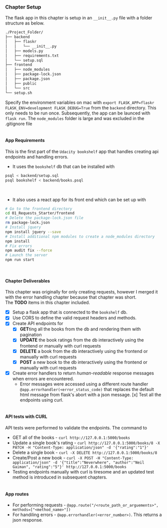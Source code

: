 ### Chapter Setup
The flask app in this chapter is setup in an `__init__.py` file with a folder structure as below.
```bash
./Project_Folder/
├── backend
│   ├── flaskr
│   │   └── __init__.py
│   ├── models.py
│   ├── requirements.txt
│   └── setup.sql
├── frontend
│   ├── node_modules
│   ├── package-lock.json
│   ├── package.json
│   ├── public
│   └── src
└── setup.sh
```
Specify the environment variables on mac with `export FLASK_APP=flaskr FLASK_ENV=development FLASK_DEBUG=True` from the `backend` directory. This only needs to be run once. Subsequently, the app can be launced with `flask run`. The `node_modules` folder is large and was excluded in the .gitignore file <br><br>

#### App Requirements
This is the first part of the `Udacity bookshelf` app that handles creating api endpoints and handling errors. 
- It uses the `bookshelf` db that can be installed with 
```bash
psql < backend/setup.sql
psql bookshelf < backend/books.psql
```
<br>

- It also uses a react app for its front end which can be set up with 
```bash
# Go to the frontend directory
cd 01_Requests_Starter/frontend
# Delete the package-lock.json file
rm package-lock.json
# Install jquery
npm install jquery --save
# Install additional npm modules to create a node_modules directory
npm install
# Fix errors 
npm audit fix --force
# Launch the server
npm run start
```
<br>

#### Chapter Deliverables
This chapter was originally for only creating requests, however I merged it with the error handling chapter because that chapter was short. <br> The **TODO** items in this chapter included.
- [x] Setup a flask app that is connected to the `bookshelf` db.
- [x] Use CORS to define the valid request headers and methods.
- [x] Create API endpoints for
    - [x] **GET**ting all the books from the db and rendering them with pagination
    - [x] **UPDATE** the book ratings from the db interactively using the frontend or manually with curl requests
    - [x] **DELETE** a book from the db interactively using the frontend or manually with curl requests
    - [x] **POST** a new book to the db interactively using the frontend or manually with curl requests
- [x] Create error handlers to return *human-readable* response messages when errors are encountered.
    - Error messages were accessed using a different route handler `@app.errorhandler(<error_status_code)` that replaces the default html message from flask's abort with a json message.
[x] Test all the endpoints using curl.
<br><br>

#### API tests with CURL
API tests were performed to validate the endpoints. The command to 
- GET all of the books - `curl http://127.0.0.1:5000/books`
- Update a single book's rating - `curl http://127.0.0.1:5000/books/8 -X PATCH -H "Content-Type: application/json" -d '{"rating":"1"}'`
- Delete a single book - `curl -X DELETE http://127.0.0.1:5000/books/8`
- Create/Post a new book - `curl -X POST -H "Content-Type: application/json" -d '{"title":"Neverwhere", "author":"Neil Gaiman", "rating":"5"}' http://127.0.0.1:5000/books`
- Testing endpoints manually with curl is tiresome and an updated test method is introduced in subsequent chapters.
<br><br>

#### App routes
- For performing requests - `@app.route("/<route_path_or_arguements>", methods=["<method_name>"])`
- For handiling errors - `@app.errorhandler(<error_number>)`. This returns a json response.
